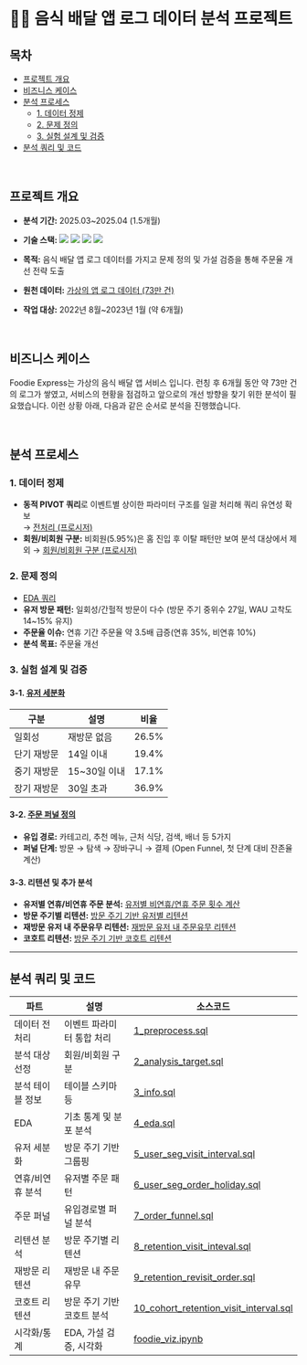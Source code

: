 # 🍲🛵 음식 배달 앱 로그 데이터 분석 프로젝트

## 목차

- [프로젝트 개요](#프로젝트-개요)
- [비즈니스 케이스](#비즈니스-케이스)
- [분석 프로세스](#분석-프로세스)
    - [1. 데이터 정제](#1-데이터-정제)
    - [2. 문제 정의](#2-문제-정의)
    - [3. 실험 설계 및 검증](#3-실험-설계-및-검증)
- [분석 쿼리 및 코드](#분석-쿼리-및-코드)

<br/>

## 프로젝트 개요

- **분석 기간:** 2025.03~2025.04 (1.5개월)  
- **기술 스택:** <img src="https://img.shields.io/badge/BigQuery-669DF6?style=flat-square&logo=BigQuery&logoColor=white"> <img src="https://img.shields.io/badge/Python-3776AB?style=flat-square&logo=Python&logoColor=white"/> <img src="https://img.shields.io/badge/Seaborn-669DF6.svg?style=plat-sqaure&logo=Seaborn&logoColor=white"/> <img src="https://img.shields.io/badge/plotly-3F4F75.svg?style=plat-sqaure&logo=plotly&logoColor=white"/>

- **목적:** 음식 배달 앱 로그 데이터를 가지고 문제 정의 및 가설 검증을 통해 주문율 개선 전략 도출
- **원천 데이터:** [가상의 앱 로그 데이터 (73만 건)](https://bit.ly/inflearn_bigquery_advanced)
- **작업 대상:** 2022년 8월~2023년 1월 (약 6개월)

<br/>

## 비즈니스 케이스

Foodie Express는 가상의 음식 배달 앱 서비스 입니다. 런칭 후 6개월 동안 약 73만 건의 로그가 쌓였고, 서비스의 현황을 점검하고 앞으로의 개선 방향을 찾기 위한 분석이 필요했습니다. 이런 상황 아래, 다음과 같은 순서로 분석을 진행했습니다.

<br/>

## 분석 프로세스

### 1. 데이터 정제 

- **동적 PIVOT 쿼리**로 이벤트별 상이한 파라미터 구조를 일괄 처리해 쿼리 유연성 확보  
  → [전처리 (프로시저)](./1_preprocess.sql)
- **회원/비회원 구분:** 비회원(5.95%)은 홈 진입 후 이탈 패턴만 보여 분석 대상에서 제외 
  → [회원/비회원 구분 (프로시저)](./2_analysis_target.sql)

### 2. 문제 정의
- [EDA 쿼리](./4_eda.sql)
- **유저 방문 패턴:** 일회성/간헐적 방문이 다수 (방문 주기 중위수 27일, WAU 고착도 14~15% 유지)
- **주문율 이슈:** 연휴 기간 주문율 약 3.5배 급증(연휴 35%, 비연휴 10%)
- **분석 목표:** 주문율 개선

### 3. 실험 설계 및 검증

#### 3-1. [유저 세분화](./5_user_seg_visit_interval.sql)  
|구분|설명|비율|
|---|---|---|
|일회성|재방문 없음|26.5%|
|단기 재방문|14일 이내|19.4%|
|중기 재방문|15~30일 이내|17.1%|
|장기 재방문|30일 초과|36.9%|

#### 3-2. [주문 퍼널 정의](./7_order_funnel.sql)
- **유입 경로:** 카테고리, 추천 메뉴, 근처 식당, 검색, 배너 등 5가지  
- **퍼널 단계:** 방문 → 탐색 → 장바구니 → 결제 (Open Funnel, 첫 단계 대비 잔존율 계산)


#### 3-3. 리텐션 및 추가 분석  
- **유저별 연휴/비연휴 주문 분석:** [유저별 비연휴/연휴 주문 횟수 계산](./6_user_seg_order_holiday.sql)
- **방문 주기별 리텐션:** [방문 주기 기반 유저별 리텐션](./8_retention_visit_inteval.sql)
- **재방문 유저 내 주문유무 리텐션:** [재방문 유저 내 주문유무 리텐션](./9_retention_revisit_order.sql)
- **코호트 리텐션:** [방문 주기 기반 코호트 리텐션](./10_cohort_retention_visit_interval.sql)

---

## 분석 쿼리 및 코드

| 파트 | 설명 | 소스코드 |
|---|---|---|
| 데이터 전처리 | 이벤트 파라미터 통합 처리 | [1_preprocess.sql](./1_preprocess.sql) |
| 분석 대상 선정 | 회원/비회원 구분 | [2_analysis_target.sql](./2_analysis_target.sql) |
| 분석 테이블 정보 | 테이블 스키마 등 | [3_info.sql](./3_info.sql) |
| EDA | 기초 통계 및 분포 분석 | [4_eda.sql](./4_eda.sql) |
| 유저 세분화 | 방문 주기 기반 그룹핑 | [5_user_seg_visit_interval.sql](./5_user_seg_visit_interval.sql) |
| 연휴/비연휴 분석 | 유저별 주문 패턴 | [6_user_seg_order_holiday.sql](./6_user_seg_order_holiday.sql) |
| 주문 퍼널 | 유입경로별 퍼널 분석 | [7_order_funnel.sql](./7_order_funnel.sql) |
| 리텐션 분석 | 방문 주기별 리텐션 | [8_retention_visit_inteval.sql](./8_retention_visit_inteval.sql) |
| 재방문 리텐션 | 재방문 내 주문유무 | [9_retention_revisit_order.sql](./9_retention_revisit_order.sql) |
| 코호트 리텐션 | 방문 주기 기반 코호트 분석 | [10_cohort_retention_visit_interval.sql](./10_cohort_retention_visit_interval.sql) |
| 시각화/통계 | EDA, 가설 검증, 시각화 | [foodie_viz.ipynb](./foodie_viz.ipynb) |
